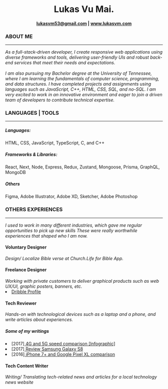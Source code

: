 <!--Header-->
<div align="center">
<h1>Lukas Vu Mai.</h1>
 <h4> <a href="mailto:lukasvm53@gmail.com" target="_blank">lukasvm53@gmail.com</a>  |  <a href="www.lukasvm.com">www.lukasvm.com</a></h4>
</div>

<!--About Me-->
<div align="left"> 
<h3>ABOUT ME</h3>
<hr>
<em>As a full-stack-driven developer, I create responsive web applications using diverse frameworks and tools, delivering user-friendly UIs and robust back-end services that meet their needs and expectations.
<br><br>
I am also pursuing my Bachelor degree at the University of Tennessee, where I am learning the fundamentals of computer science, programming, and data structures. I have completed projects and assignments using languages such as JavaScript, C++, HTML, CSS, SQL, and no-SQL. I am very excited to work in an innovative environment and eager to join a driven team of developers to contribute technical expertise.
</em>
</div>

<!--Experiences-->
<div>
 <h3>LANGUAGES | TOOLS</h3>
 <hr>
 <div>
  <h5>Languages: </h5>
  <span>HTML, CSS, JavaScript, TypeScript, C, and C++</span>
  <h5>Frameworks & Libraries: </h5>
  <span>React, Next, Node, Express, Redux, Zustand, Mongoose, Prisma, GraphQL, MongoDB</span>
  <h5>Others</h5>
  <span>Figma, Adobe Illustrator, Adobe XD, Sketcher, Adobe Photoshop</span>
 </div>

<!--Others-->
<div>
<h3>OTHERS EXPERIENCES</h3>
<hr>
<em>I used to work in many different industries, which gave me regular opportunities to pick up new skills These were really worthwhile experiences that shaped who I am now.</em>
 <!---->
 <h4> Voluntary Designer </h4>
   <em>Design/ Localize Bible verse at Church.Life for Bible App.</em>
 
 <!---->
 <h4> Freelance Designer </h4>
   <em>Working with private customers to deliver graphical products such as web UX/UI, graphic posters, banners, etc. </em>
   <li><a href="https://dribbble.com/se64vet">Dribble Profile</a></li>
 
 <!---->
 <h4> Tech Reviewer</h4>
  <em>Hands-on with technological devices such as a laptop and a phone, and write articles about experiences.</em>
  
  <h5>Some of my writings</h5>
   <li>[2017]<a href="https://www.thegioididong.com/tin-tuc/ung-dung-giup-bien-thiet-bi-ios-thanh-touch-bar-cho-laptop-963121">
   4G and 5G speed comparison [Infographic]</a></li>
   <li>[2017]<a href="https://www.thegioididong.com/tin-tuc/ung-dung-giup-bien-thiet-bi-ios-thanh-touch-bar-cho-laptop-955282">
   Review Samsung Galaxy S8</a></li>
   <li>[2016]<a href="https://www.thegioididong.com/tin-tuc/ung-dung-giup-bien-thiet-bi-ios-thanh-touch-bar-cho-laptop-917100">
   iPhone 7+ and Google Pixel XL comparison </a></li>

 <!---->
 <h4> Tech Content Writer </h4>
  <em>Writing/ Translating tech-related news and articles for a local technology news website</em>
</div>

</div>

